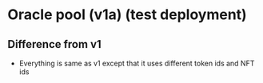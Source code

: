 # Oracle pool (v1a) (test deployment)

## Difference from v1
- Everything is same as v1 except that it uses different token ids and NFT ids
